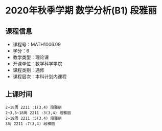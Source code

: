 # 2020年秋季学期 数学分析(B1) 段雅丽






## 课程信息

- 课程号：MATH1006.09
- 学分：6
- 教学类型：理论课
- 开课单位：数学科学学院
- 课程类别：通修
- 课程层次：本科计划内课程

## 上课时间

```
2~18周 2211 :1(3,4) 段雅丽
2~3,5~18周 2211 :3(3,4) 段雅丽
2~18周 2211 :5(3,4) 段雅丽
3周 2211 :7(3,4) 段雅丽
```

